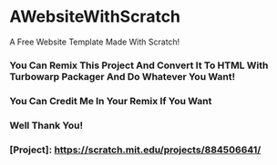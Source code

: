 # AWebsiteWithScratch
A Free Website Template Made With Scratch!
### You Can Remix This Project And Convert It To HTML With Turbowarp Packager And Do Whatever You Want!
### You Can Credit Me In Your Remix If You Want
### Well Thank You!
### [Project]: https://scratch.mit.edu/projects/884506641/
